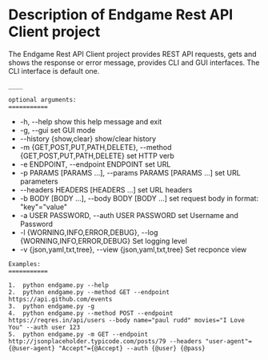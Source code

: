 # Description of Endgame Rest API Client project

The Endgame Rest API Client project provides REST API requests, gets and shows the response or error message, provides CLI and GUI interfaces. The CLI interface is default one.
```
____
```

```
optional arguments:
===========
```
-   -h, --help            show this help message and exit
-   -g, --gui             set GUI mode
-   --history {show,clear}
                        show/clear history
-   -m {GET,POST,PUT,PATH,DELETE}, --method {GET,POST,PUT,PATH,DELETE}
                        set HTTP verb
-   -e ENDPOINT, --endpoint ENDPOINT
                        set URL
-   -p PARAMS [PARAMS ...], --params PARAMS [PARAMS ...]
                        set URL parameters
-   --headers HEADERS [HEADERS ...]
                        set URL headers
-   -b BODY [BODY ...], --body BODY [BODY ...]
                        set request body in format: "key"="value"
-   -a USER PASSWORD, --auth USER PASSWORD
                        set Username and Password
-   -l {WORNING,INFO,ERROR,DEBUG}, --log {WORNING,INFO,ERROR,DEBUG}
                        Set logging level
-   -v {json,yaml,txt,tree}, --view {json,yaml,txt,tree}
                        Set recponce view

```
Examples:
===========
```
```
1.  python endgame.py --help
2.  python endgame.py --method GET --endpoint https://api.github.com/events
3.  python endgame.py -g
4.  python endgame.py --method POST --endpoint https://reqres.in/api/users --body name="paul rudd" movies="I Love You" --auth user 123
5.  python endgame.py -m GET --endpoint http://jsonplaceholder.typicode.com/posts/79 --headers "user-agent"={@user-agent} "Accept"={@Accept} --auth {@user} {@pass}

